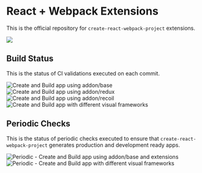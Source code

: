 # React + Webpack Extensions

This is the official repository for `create-react-webpack-project` extensions.

![](https://user-images.githubusercontent.com/17727170/94766288-ce324e80-0381-11eb-99df-8472a1b17d03.png)

## Build Status

This is the status of CI validations executed on each commit.

![Create and Build app using addon/base](https://github.com/Create-Node-App/react-webpack-extensions/workflows/Create%20and%20Build%20app%20using%20addon/base/badge.svg)
![Create and Build app using addon/redux](https://github.com/Create-Node-App/react-webpack-extensions/workflows/Create%20and%20Build%20app%20using%20addon/redux/badge.svg)
![Create and Build app using addon/recoil](https://github.com/Create-Node-App/react-webpack-extensions/workflows/Create%20and%20Build%20app%20using%20addon/recoil/badge.svg)
![Create and Build app with different visual frameworks](https://github.com/Create-Node-App/react-webpack-extensions/workflows/Create%20and%20Build%20app%20with%20different%20visual%20frameworks/badge.svg)

## Periodic Checks

This is the status of periodic checks executed to ensure that `create-react-webpack-project` generates production and development ready apps.

![Periodic - Create and Build app using addon/base and extensions](https://github.com/Create-Node-App/react-webpack-extensions/workflows/Periodic%20-%20Create%20and%20Build%20app%20using%20addon/base%20and%20extensions/badge.svg)
![Periodic - Create and Build app with different visual frameworks](https://github.com/Create-Node-App/react-webpack-extensions/workflows/Periodic%20-%20Create%20and%20Build%20app%20with%20different%20visual%20frameworks/badge.svg)
